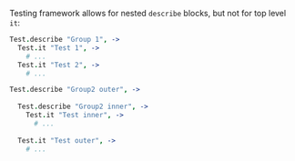 Testing framework allows for nested `describe` blocks, but not for top level `it`:

```coffeescript
Test.describe "Group 1", ->
  Test.it "Test 1", ->
    # ...
  Test.it "Test 2", ->
    # ...

Test.describe "Group2 outer", ->
  
  Test.describe "Group2 inner", ->
    Test.it "Test inner", ->
      # ...
    
  Test.it "Test outer", ->
    # ...
```
